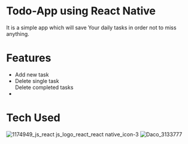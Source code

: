 # <h1>Todo-App using React Native</h1>

It is a simple app which will save Your daily tasks in order not to miss anything.

# Features
<ul>
 <li>Add new task</li>
 <li>Delete single task</li>
 </li>Delete completed tasks<li>
</ul>

# Tech Used

![1174949_js_react js_logo_react_react native_icon-3](https://user-images.githubusercontent.com/16948492/159409124-cb462d32-e850-4ca5-bbba-6df3bd7257e2.png=25x)
![Daco_3133777](https://user-images.githubusercontent.com/16948492/159409069-bd061c6d-3083-4749-ab0c-f994e4d2fdd8.png=25x)
